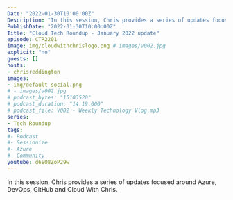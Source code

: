 ```yaml
---
Date: "2022-01-30T10:00:00Z"
Description: "In this session, Chris provides a series of updates focused around Azure, DevOps, GitHub and Cloud With Chris."
PublishDate: "2022-01-30T10:00:00Z"
Title: "Cloud Tech Roundup - January 2022 update"
episode: CTR2201
image: img/cloudwithchrislogo.png # images/v002.jpg
explicit: "no"
guests: []
hosts:
- chrisreddington
images:
- img/default-social.png
# - images/v002.jpg
# podcast_bytes: "15103520"
# podcast_duration: "14:19.000"
# podcast_file: V002 - Weekly Technology Vlog.mp3
series:
- Tech Roundup
tags:
#- Podcast
#- Sessionize
#- Azure
#- Community
youtube: d6EO8ZoP29w
---
```

In this session, Chris provides a series of updates focused around Azure, DevOps, GitHub and Cloud With Chris.
